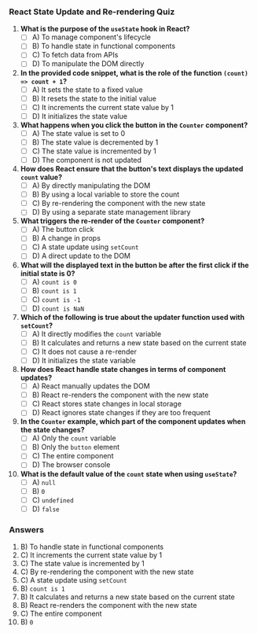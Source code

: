 ### React State Update and Re-rendering Quiz

1. **What is the purpose of the `useState` hook in React?**
   - [ ] A) To manage component's lifecycle
   - [ ] B) To handle state in functional components
   - [ ] C) To fetch data from APIs
   - [ ] D) To manipulate the DOM directly

2. **In the provided code snippet, what is the role of the function `(count) => count + 1`?**
   - [ ] A) It sets the state to a fixed value
   - [ ] B) It resets the state to the initial value
   - [ ] C) It increments the current state value by 1
   - [ ] D) It initializes the state value

3. **What happens when you click the button in the `Counter` component?**
   - [ ] A) The state value is set to 0
   - [ ] B) The state value is decremented by 1
   - [ ] C) The state value is incremented by 1
   - [ ] D) The component is not updated

4. **How does React ensure that the button's text displays the updated `count` value?**
   - [ ] A) By directly manipulating the DOM
   - [ ] B) By using a local variable to store the count
   - [ ] C) By re-rendering the component with the new state
   - [ ] D) By using a separate state management library

5. **What triggers the re-render of the `Counter` component?**
   - [ ] A) The button click
   - [ ] B) A change in props
   - [ ] C) A state update using `setCount`
   - [ ] D) A direct update to the DOM

6. **What will the displayed text in the button be after the first click if the initial state is 0?**
   - [ ] A) `count is 0`
   - [ ] B) `count is 1`
   - [ ] C) `count is -1`
   - [ ] D) `count is NaN`

7. **Which of the following is true about the updater function used with `setCount`?**
   - [ ] A) It directly modifies the `count` variable
   - [ ] B) It calculates and returns a new state based on the current state
   - [ ] C) It does not cause a re-render
   - [ ] D) It initializes the state variable

8. **How does React handle state changes in terms of component updates?**
   - [ ] A) React manually updates the DOM
   - [ ] B) React re-renders the component with the new state
   - [ ] C) React stores state changes in local storage
   - [ ] D) React ignores state changes if they are too frequent

9. **In the `Counter` example, which part of the component updates when the state changes?**
   - [ ] A) Only the `count` variable
   - [ ] B) Only the `button` element
   - [ ] C) The entire component
   - [ ] D) The browser console

10. **What is the default value of the `count` state when using `useState`?**
    - [ ] A) `null`
    - [ ] B) `0`
    - [ ] C) `undefined`
    - [ ] D) `false`

### Answers

1. B) To handle state in functional components
2. C) It increments the current state value by 1
3. C) The state value is incremented by 1
4. C) By re-rendering the component with the new state
5. C) A state update using `setCount`
6. B) `count is 1`
7. B) It calculates and returns a new state based on the current state
8. B) React re-renders the component with the new state
9. C) The entire component
10. B) `0`